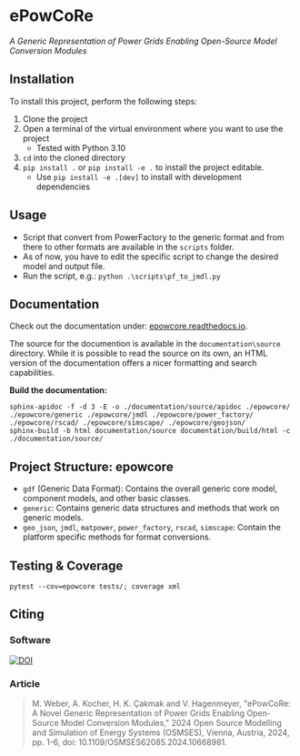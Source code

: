 # ePowCoRe

*A Generic Representation of Power Grids Enabling Open-Source Model Conversion Modules*


## Installation

To install this project, perform the following steps:

1. Clone the project
2. Open a terminal of the virtual environment where you want to use the project
    - Tested with Python 3.10
3. `cd` into the cloned directory
4. `pip install .` or `pip install -e .` to install the project editable.
    - Use `pip install -e .[dev]` to install with development dependencies


## Usage

- Script that convert from PowerFactory to the generic format and from there to other formats are available in the `scripts` folder.
- As of now, you have to edit the specific script to change the desired model and output file.
- Run the script, e.g.: `python .\scripts\pf_to_jmdl.py`


## Documentation

Check out the documentation under: [epowcore.readthedocs.io](https://epowcore.readthedocs.io).

The source for the documention is available in the `documentation\source` directory.
While it is possible to read the source on its own, an HTML version of the documentation offers a nicer formatting and search capabilities.

**Build the documentation:**

    sphinx-apidoc -f -d 3 -E -o ./documentation/source/apidoc ./epowcore/ ./epowcore/generic ./epowcore/jmdl ./epowcore/power_factory/ ./epowcore/rscad/ ./epowcore/simscape/ ./epowcore/geojson/
    sphinx-build -b html documentation/source documentation/build/html -c ./documentation/source/


## Project Structure: epowcore

- `gdf` (Generic Data Format): Contains the overall generic core model, component models, and other basic classes.
- `generic`: Contains generic data structures and methods that work on generic models.
- `geo_json`, `jmdl`, `matpower`, `power_factory`, `rscad`, `simscape`: Contain the platform specific methods for format conversions.


## Testing & Coverage

    pytest --cov=epowcore tests/; coverage xml

## Citing

### Software

[![DOI](https://zenodo.org/badge/DOI/10.5281/zenodo.13827588.svg)](https://doi.org/10.5281/zenodo.13827588)

### Article

> M. Weber, A. Kocher, H. K. Çakmak and V. Hagenmeyer, "ePowCoRe: A Novel Generic Representation of Power Grids Enabling Open-Source Model Conversion Modules," 2024 Open Source Modelling and Simulation of Energy Systems (OSMSES), Vienna, Austria, 2024, pp. 1-6, doi: 10.1109/OSMSES62085.2024.10668981.

